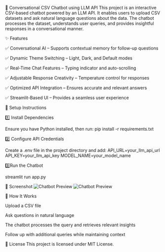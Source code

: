 🚀 Conversational CSV Chatbot using LLM API
This project is an interactive CSV-based chatbot powered by an LLM API. It enables users to upload CSV datasets and ask natural language questions about the data. The chatbot processes the dataset, understands user queries, and provides insightful responses in a conversational manner.

✨ Features

✅ Conversational AI – Supports contextual memory for follow-up questions

✅ Dynamic Theme Switching – Light, Dark, and Default modes

✅ Real-Time Chat Features – Typing indicator and auto-scrolling

✅ Adjustable Response Creativity – Temperature control for responses

✅ Optimized API Integration – Ensures accurate and relevant answers

✅ Streamlit-Based UI – Provides a seamless user experience

🔧 Setup Instructions

1️⃣ Install Dependencies

Ensure you have Python installed, then run:
pip install -r requirements.txt

2️⃣  Configure API Credentials

Create a .env file in the project directory and add:
API_URL=your_llm_api_url
API_KEY=your_llm_api_key
MODEL_NAME=your_model_name

3️⃣Run the Chatbot

streamlit run app.py

📸 Screenshot
![Chatbot Preview](assets/Dark.jpeg)
![Chatbot Preview](assets/Light.jpeg)

🤖 How It Works

Upload a CSV file

Ask questions in natural language

The chatbot processes the query and retrieves relevant insights

Follow up with additional queries while maintaining context

📜 License
This project is licensed under MIT License.

